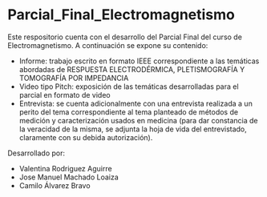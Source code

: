 # Parcial_Final_Electromagnetismo

Este respositorio cuenta con el desarrollo del Parcial Final del curso de Electromagnetismo. 
A continuación se expone su contenido:

- Informe: trabajo escrito en formato IEEE correspondiente a las temáticas abordadas de RESPUESTA ELECTRODÉRMICA, PLETISMOGRAFÍA Y TOMOGRAFÍA POR IMPEDANCIA
- Video tipo Pitch: exposición de las temáticas desarrolladas para el parcial en formato de video
- Entrevista: se cuenta adicionalmente con una entrevista realizada a un perito del tema correspondiente al tema planteado de métodos de medición y caracterización usados en medicina (para dar constancia de la veracidad de la misma, se adjunta la hoja de vida del entrevistado, claramente con su debida autorización). 

Desarrollado por:
- Valentina Rodriguez Aguirre
- Jose Manuel Machado Loaiza
- Camilo Álvarez Bravo

